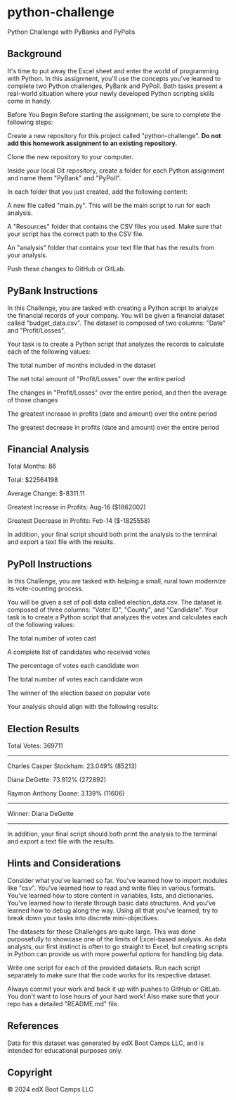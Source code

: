 # python-challenge
Python Challenge with PyBanks and PyPolls

## Background
It's time to put away the Excel sheet and enter the world of programming with Python. In this assignment, you'll use the concepts you've learned to complete two Python challenges, PyBank and PyPoll. Both tasks present a real-world situation where your newly developed Python scripting skills come in handy.

Before You Begin
Before starting the assignment, be sure to complete the following steps:

Create a new repository for this project called "python-challenge". **Do not add this homework assignment to an existing repository.**

Clone the new repository to your computer.

Inside your local Git repository, create a folder for each Python assignment and name them "PyBank" and "PyPoll".

In each folder that you just created, add the following content:

A new file called "main.py". This will be the main script to run for each analysis.

A "Resources" folder that contains the CSV files you used. Make sure that your script has the correct path to the CSV file.

An "analysis" folder that contains your text file that has the results from your analysis.

Push these changes to GitHub or GitLab.

## PyBank Instructions
In this Challenge, you are tasked with creating a Python script to analyze the financial records of your company. You will be given a financial dataset called "budget_data.csv". The dataset is composed of two columns: "Date" and "Profit/Losses".

Your task is to create a Python script that analyzes the records to calculate each of the following values:

The total number of months included in the dataset

The net total amount of "Profit/Losses" over the entire period

The changes in "Profit/Losses" over the entire period, and then the average of those changes

The greatest increase in profits (date and amount) over the entire period

The greatest decrease in profits (date and amount) over the entire period

Financial Analysis
----------------------------
Total Months: 86

Total: $22564198

Average Change: $-8311.11

Greatest Increase in Profits: Aug-16 ($1862002)

Greatest Decrease in Profits: Feb-14 ($-1825558)

In addition, your final script should both print the analysis to the terminal and export a text file with the results.

## PyPoll Instructions
In this Challenge, you are tasked with helping a small, rural town modernize its vote-counting process.

You will be given a set of poll data called election_data.csv. The dataset is composed of three columns: "Voter ID", "County", and "Candidate". Your task is to create a Python script that analyzes the votes and calculates each of the following values:

The total number of votes cast

A complete list of candidates who received votes

The percentage of votes each candidate won

The total number of votes each candidate won

The winner of the election based on popular vote

Your analysis should align with the following results:

Election Results
-------------------------

Total Votes: 369711

-------------------------
Charles Casper Stockham: 23.049% (85213)

Diana DeGette: 73.812% (272892)

Raymon Anthony Doane: 3.139% (11606)

-------------------------

Winner: Diana DeGette

-------------------------

In addition, your final script should both print the analysis to the terminal and export a text file with the results.

## Hints and Considerations
Consider what you've learned so far. You've learned how to import modules like "csv". You’ve learned how to read and write files in various formats. You’ve learned how to store content in variables, lists, and dictionaries. You’ve learned how to iterate through basic data structures. And you’ve learned how to debug along the way. Using all that you've learned, try to break down your tasks into discrete mini-objectives.

The datasets for these Challenges are quite large. This was done purposefully to showcase one of the limits of Excel-based analysis. As data analysts, our first instinct is often to go straight to Excel, but creating scripts in Python can provide us with more powerful options for handling big data.

Write one script for each of the provided datasets. Run each script separately to make sure that the code works for its respective dataset.

Always commit your work and back it up with pushes to GitHub or GitLab. You don't want to lose hours of your hard work! Also make sure that your repo has a detailed "README.md" file.

## References
Data for this dataset was generated by edX Boot Camps LLC, and is intended for educational purposes only.

## Copyright
© 2024 edX Boot Camps LLC
